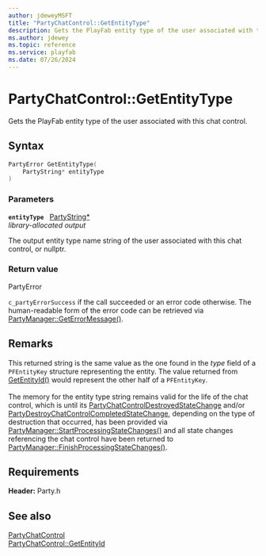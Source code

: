 ```yaml
---
author: jdeweyMSFT
title: "PartyChatControl::GetEntityType"
description: Gets the PlayFab entity type of the user associated with this chat control.
ms.author: jdewey
ms.topic: reference
ms.service: playfab
ms.date: 07/26/2024
---
```


# PartyChatControl::GetEntityType  

Gets the PlayFab entity type of the user associated with this chat control.  

## Syntax  
  
```cpp
PartyError GetEntityType(  
    PartyString* entityType  
)  
```  
  
### Parameters  
  
**`entityType`** &nbsp; [PartyString*](../../../typedefs.md)  
*library-allocated output*  
  
The output entity type name string of the user associated with this chat control, or nullptr.  
  
  
### Return value  
PartyError
  
```c_partyErrorSuccess``` if the call succeeded or an error code otherwise. The human-readable form of the error code can be retrieved via [PartyManager::GetErrorMessage()](../../PartyManager/methods/partymanager_geterrormessage.md).
  
## Remarks  
  
This returned string is the same value as the one found in the *type* field of a ```PFEntityKey``` structure representing the entity. The value returned from [GetEntityId()](partychatcontrol_getentityid.md) would represent the other half of a ```PFEntityKey```. <br /><br /> The memory for the entity type string remains valid for the life of the chat control, which is until its [PartyChatControlDestroyedStateChange](../../../structs/partychatcontroldestroyedstatechange.md) and/or [PartyDestroyChatControlCompletedStateChange](../../../structs/partydestroychatcontrolcompletedstatechange.md), depending on the type of destruction that occurred, has been provided via [PartyManager::StartProcessingStateChanges()](../../PartyManager/methods/partymanager_startprocessingstatechanges.md) and all state changes referencing the chat control have been returned to [PartyManager::FinishProcessingStateChanges()](../../PartyManager/methods/partymanager_finishprocessingstatechanges.md).
  
## Requirements  
  
**Header:** Party.h
  
## See also  
[PartyChatControl](../partychatcontrol.md)  
[PartyChatControl::GetEntityId](partychatcontrol_getentityid.md)
  
  
